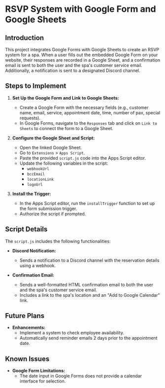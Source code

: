 # RSVP System with Google Form and Google Sheets

## Introduction
This project integrates Google Forms with Google Sheets to create an RSVP system for a spa. When a user fills out the embedded Google Form on your website, their responses are recorded in a Google Sheet, and a confirmation email is sent to both the user and the spa's customer service email. Additionally, a notification is sent to a designated Discord channel.

## Steps to Implement

1. **Set Up the Google Form and Link to Google Sheets:**
   - Create a Google Form with the necessary fields (e.g., customer name, email, service, appointment date, time, number of pax, special requests).
   - In Google Forms, navigate to the `Responses` tab and click on `Link to Sheets` to connect the form to a Google Sheet.

2. **Configure the Google Sheet and Script:**
   - Open the linked Google Sheet.
   - Go to `Extensions` > `Apps Script`.
   - Paste the provided `script.js` code into the Apps Script editor.
   - Update the following variables in the script:
     - `webhookUrl`
     - `bccEmail`
     - `locationLink`
     - `logoUrl`

3. **Install the Trigger:**
   - In the Apps Script editor, run the `installTrigger` function to set up the form submission trigger.
   - Authorize the script if prompted.

## Script Details

The `script.js` includes the following functionalities:

- **Discord Notification:**
  - Sends a notification to a Discord channel with the reservation details using a webhook.
  
- **Confirmation Email:**
  - Sends a well-formatted HTML confirmation email to both the user and the spa's customer service email.
  - Includes a link to the spa's location and an "Add to Google Calendar" link.

## Future Plans

- **Enhancements:**
  - Implement a system to check employee availability.
  - Automatically send reminder emails 2 days prior to the appointment date.

## Known Issues

- **Google Form Limitations:**
  - The date input in Google Forms does not provide a calendar interface for selection.

